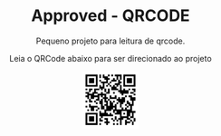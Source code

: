 <h1 align="center"> Approved - QRCODE </h1>

<p align="center"> Pequeno projeto para leitura de qrcode. <br/>
<p align="center"> Leia o QRCode abaixo para ser direcionado ao projeto <br/>

<p align="center">
  <img alt="qrcode" src="./qrcode.png" width="20%">
</p>
